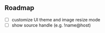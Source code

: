 ## Roadmap

- [ ] customize UI theme and image resize mode
- [ ] show source handle (e.g. !name@host)
